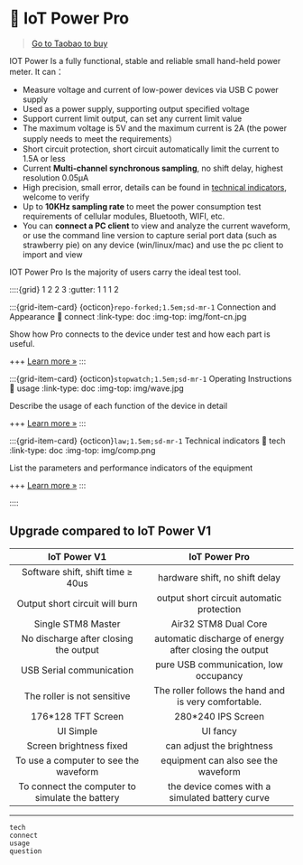 # 🔋 IoT Power Pro

> [Go to Taobao to buy](https://luat.taobao.com/)

IOT Power Is a fully functional, stable and reliable small hand-held power meter. It can：

- Measure voltage and current of low-power devices via USB C power supply
- Used as a power supply, supporting output specified voltage
- Support current limit output, can set any current limit value
- The maximum voltage is 5V and the maximum current is 2A (the power supply needs to meet the requirements）
- Short circuit protection, short circuit automatically limit the current to 1.5A or less
- Current **Multi-channel synchronous sampling**, no shift delay, highest resolution 0.05μA
- High precision, small error, details can be found in [technical indicators](https://wiki.luatos.org/iotpower/pro/tech.html), welcome to verify
- Up to **10KHz sampling rate** to meet the power consumption test requirements of cellular modules, Bluetooth, WIFI, etc.
- You can **connect a PC client** to view and analyze the current waveform, or use the command line version to capture serial port data (such as strawberry pie) on any device (win/linux/mac) and use the pc client to import and view

IOT Power Pro Is the majority of users carry the ideal test tool.

::::{grid} 1 2 2 3
:gutter: 1 1 1 2

:::{grid-item-card} {octicon}`repo-forked;1.5em;sd-mr-1` Connection and Appearance
:link: connect
:link-type: doc
:img-top: img/font-cn.jpg

Show how Pro connects to the device under test and how each part is useful.

+++
[Learn more »](connect)
:::

:::{grid-item-card} {octicon}`stopwatch;1.5em;sd-mr-1` Operating Instructions
:link: usage
:link-type: doc
:img-top: img/wave.jpg

Describe the usage of each function of the device in detail

+++
[Learn more »](usage)
:::

:::{grid-item-card} {octicon}`law;1.5em;sd-mr-1` Technical indicators
:link: tech
:link-type: doc
:img-top: img/comp.png

List the parameters and performance indicators of the equipment

+++
[Learn more »](tech)
:::

::::

## Upgrade compared to IoT Power V1

|      IoT Power V1       |     IoT Power Pro      |
| :---------------------: | :--------------------: |
| Software shift, shift time ≥ 40us | hardware shift, no shift delay  |
|    Output short circuit will burn | output short circuit automatic protection   |
|       Single STM8 Master | Air32 STM8 Dual Core     |
|   No discharge after closing the output | automatic discharge of energy after closing the output |
|      USB Serial communication | pure USB communication, low occupancy    |
|       The roller is not sensitive | The roller follows the hand and is very comfortable.   |
|      176*128 TFT Screen | 280*240 IPS Screen      |
|         UI Simple | UI fancy       |
|      Screen brightness fixed | can adjust the brightness       |
|     To use a computer to see the waveform | equipment can also see the waveform     |
|    To connect the computer to simulate the battery | the device comes with a simulated battery curve  |

---

```{toctree}
tech
connect
usage
question
```

<script>
if (navigator.language.indexOf("CN") < 0 && confirm ("Are you want to switch to English version of this page?")) {
    window.location.href = "index-en.html";
}
</script>
